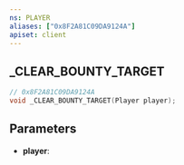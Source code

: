 ```yaml
---
ns: PLAYER
aliases: ["0x8F2A81C09DA9124A"]
apiset: client
---
```

## _CLEAR_BOUNTY_TARGET

```c
// 0x8F2A81C09DA9124A
void _CLEAR_BOUNTY_TARGET(Player player);
```


## Parameters
* **player**: